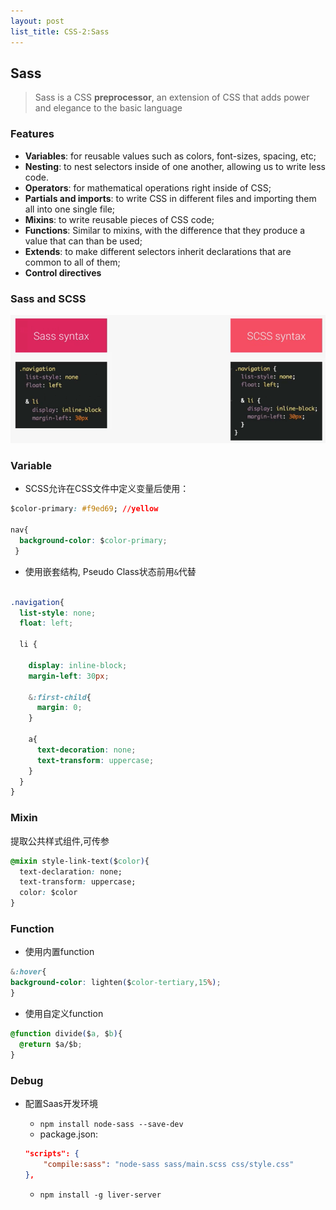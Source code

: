 ```yaml
---
layout: post
list_title: CSS-2:Sass
---
```


## Sass

> Sass is a CSS **preprocessor**, an extension of CSS that adds power and elegance to the basic language

### Features

- **Variables**: for reusable values such as colors, font-sizes, spacing, etc;
- **Nesting**: to nest selectors inside of one another, allowing us to write less code.
- **Operators**: for mathematical operations right inside of CSS;
- **Partials and imports**: to write CSS in different files and importing them all into one single file;
- **Mixins**: to write reusable pieces of CSS code;
- **Functions**: Similar to mixins, with the difference that they produce a value that can than be used;
- **Extends**: to make different selectors inherit declarations that are common to all of them;
- **Control directives**

### Sass and SCSS

![](/assets/images/2007/08/sass-vs-scss-syntax.png)

### Variable

- SCSS允许在CSS文件中定义变量后使用：

```css
$color-primary: #f9ed69; //yellow

nav{
  background-color: $color-primary;
 }
```

- 使用嵌套结构, Pseudo Class状态前用`&`代替

```css

.navigation{
  list-style: none;
  float: left;
  
  li {
    
    display: inline-block;  
    margin-left: 30px;
    
    &:first-child{
      margin: 0;
    }
     
    a{
      text-decoration: none;
      text-transform: uppercase;
    }
  }
}

```

### Mixin

提取公共样式组件,可传参

```css
@mixin style-link-text($color){
  text-declaration: none;
  text-transform: uppercase;
  color: $color
}
```

### Function

- 使用内置function

```css
&:hover{
background-color: lighten($color-tertiary,15%);
}
```

- 使用自定义function

```css
@function divide($a, $b){
  @return $a/$b;
}

```


### Debug

- 配置Saas开发环境
	- `npm install node-sass --save-dev`	
	- package.json:

	```json
	"scripts": {
		"compile:sass": "node-sass sass/main.scss css/style.css"
	},
	```
	- `npm install -g liver-server`